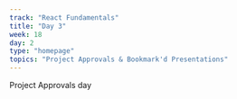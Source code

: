 ```yaml
---
track: "React Fundamentals"
title: "Day 3"
week: 18
day: 2
type: "homepage"
topics: "Project Approvals & Bookmark'd Presentations"
---
```


Project Approvals day
